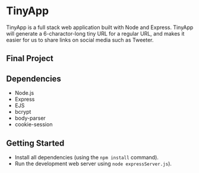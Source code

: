 # TinyApp

TinyApp is a full stack web application built with Node and Express. TinyApp will generate a 6-charactor-long tiny URL for a regular URL, and makes it easier for us to share links on social media such as Tweeter.

## Final Project


## Dependencies

- Node.js
- Express
- EJS
- bcrypt
- body-parser
- cookie-session

## Getting Started

- Install all dependencies (using the `npm install` command).
- Run the development web server using `node expressServer.js`).

